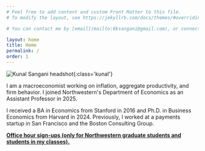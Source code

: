 ```yaml
---
# Feel free to add content and custom Front Matter to this file.
# To modify the layout, see https://jekyllrb.com/docs/themes/#overriding-theme-defaults

# You can contact me by [email](mailto:8ksangani@gmail.com), or connect  on [Twitter](https://twitter.com/ksangani8) or [LinkedIn](https://www.linkedin.com/in/kunalsangani/).

layout: home
title: Home
permalink: /
order: 1
---
```


![Kunal Sangani headshot](/assets/images/kunalsangani_headshot_cropped.jpeg){:class='kunal'}

I am a macroeconomist working on inflation, aggregate productivity, and firm behavior. I joined Northwestern's Department of Economics as an Assistant Professor in 2025. 

I received a BA in Economics from Stanford in 2016 and Ph.D. in Business Economics from Harvard in 2024. Previously, I worked at a payments startup in San Francisco and the Boston Consulting Group.

**[Office hour sign-ups (only for Northwestern graduate students and students in my classes).](https://calendly.com/exj0684-ads)** 